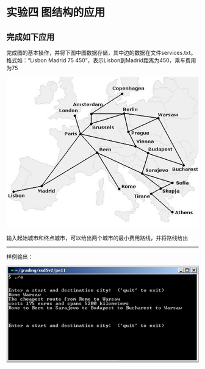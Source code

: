 # 实验四 图结构的应用

## 完成如下应用

完成图的基本操作，并将下图中图数据存储，其中边的数据在文件services.txt。格式如：“Lisbon Madrid 75 450”，表示Lisbon到Madrid距离为450，乘车费用为75

![map](/img/map.jpg#pic_center)

输入起始城市和终点城市，可以给出两个城市的最小费用路线，并将路线给出

---
样例输出：

![sample](/img/sample.jpg#pic_center)
